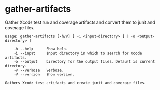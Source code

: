 # gather-artifacts

Gather Xcode test run and coverage artifacts and convert them to junit and coverage files.

```
usage: gather-artifacts [-hvV] [ -i <input-directory> ] [ -o <output-directory> ]

    -h --help      Show help.
    -i --input     Input directory in which to search for Xcode artifacts.
    -o --output    Directory for the output files. Default is current directory.
    -v --verbose   Verbose.
    -V --version   Show version.

Gathers Xcode test artifacts and create junit and coverage files.
```
